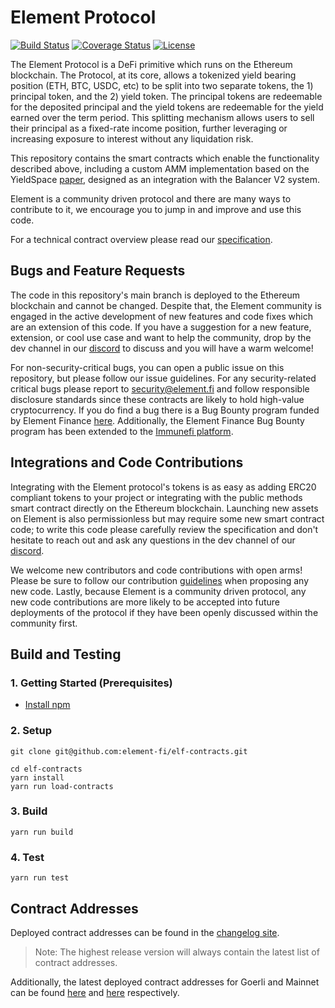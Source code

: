 # Element Protocol

[![Build Status](https://github.com/element-fi/elf-contracts/workflows/Tests/badge.svg)](https://github.com/element-fi/elf-contracts/actions)
[![Coverage Status](https://coveralls.io/repos/github/element-fi/elf-contracts/badge.svg?branch=main&service=github&t=7FWsvc)](https://coveralls.io/github/element-fi/elf-contracts?branch=main)
[![License](https://img.shields.io/badge/License-Apache%202.0-blue.svg)](https://github.com/element-fi/elf-contracts/blob/master/LICENSE)

The Element Protocol is a DeFi primitive which runs on the Ethereum blockchain. The Protocol, at its core, allows a tokenized yield bearing position (ETH, BTC, USDC, etc) to be split into two separate tokens, the 1) principal token, and the 2) yield token. The principal tokens are redeemable for the deposited principal and the yield tokens are redeemable for the yield earned over the term period. This splitting mechanism allows users to sell their principal as a fixed-rate income position, further leveraging or increasing exposure to interest without any liquidation risk.

This repository contains the smart contracts which enable the functionality described above, including a custom AMM implementation based on the YieldSpace [paper](https://yield.is/YieldSpace.pdf), designed as an integration with the Balancer V2 system.

Element is a community driven protocol and there are many ways to contribute to it, we encourage you to jump in and improve and use this code.

For a technical contract overview please read our [specification](https://github.com/element-fi/elf-contracts/blob/master/SPECIFICATION.md).

## Bugs and Feature Requests

The code in this repository's main branch is deployed to the Ethereum blockchain and cannot be changed. Despite that, the Element community is engaged in the active development of new features and code fixes which are an extension of this code. If you have a suggestion for a new feature, extension, or cool use case and want to help the community, drop by the dev channel in our [discord](https://discord.com/invite/JpctS728r9) to discuss and you will have a warm welcome!

For non-security-critical bugs, you can open a public issue on this repository, but please follow our issue guidelines. For any security-related critical bugs please report to security@element.fi and follow responsible disclosure standards since these contracts are likely to hold high-value cryptocurrency. If you do find a bug there is a Bug Bounty program funded by Element Finance [here](https://element.fi/security). Additionally, the Element Finance Bug Bounty program has been extended to the [Immunefi platform](https://immunefi.com/bounty/elementfinance/).

## Integrations and Code Contributions

Integrating with the Element protocol's tokens is as easy as adding ERC20 compliant tokens to your project or integrating with the public methods smart contract directly on the Ethereum blockchain. Launching new assets on Element is also permissionless but may require some new smart contract code; to write this code please carefully review the specification and don't hesitate to reach out and ask any questions in the dev channel of our [discord](https://discord.com/invite/JpctS728r9).

We welcome new contributors and code contributions with open arms! Please be sure to follow our contribution [guidelines](https://github.com/element-fi/elf-contracts/blob/master/CONTRIBUTING.md) when proposing any new code. Lastly, because Element is a community driven protocol, any new code contributions are more likely to be accepted into future deployments of the protocol if they have been openly discussed within the community first.

## Build and Testing

### 1. Getting Started (Prerequisites)

- [Install npm](https://nodejs.org/en/download/)

### 2. Setup

```
git clone git@github.com:element-fi/elf-contracts.git
```

```
cd elf-contracts
yarn install
yarn run load-contracts
```

### 3. Build

```
yarn run build
```

### 4. Test

```
yarn run test
```

## Contract Addresses

Deployed contract addresses can be found in the [changelog site](https://element-fi.github.io/elf-deploy).

> Note: The highest release version will always contain the latest list of contract addresses.

Additionally, the latest deployed contract addresses for Goerli and Mainnet can be found [here](https://github.com/element-fi/elf-deploy/blob/main/addresses/goerli.json) and [here](https://github.com/element-fi/elf-deploy/blob/main/addresses/mainnet.json) respectively.
